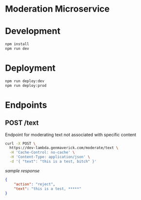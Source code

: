 # Moderation Microservice

# Development
```sh
npm install
npm run dev
```
# Deployment
```sh
npm run deploy:dev
npm run deploy:prod
```

# Endpoints

## POST /text
Endpoint for moderating text not associated with specific content
```sh
curl -X POST \
  https://dev-lambda.genmaverick.com/moderate/text \
  -H 'Cache-Control: no-cache' \
  -H 'Content-Type: application/json' \
  -d '{ "text": "this is a test, bitch" }'
```

_sample response_
```json
{
    "action": "reject",
    "text": "this is a test, *****"
}
```